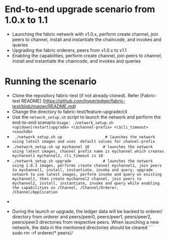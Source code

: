 # End-to-end upgrade scenario from 1.0.x to 1.1
- Launching the fabric network with v1.0.x, perform create channel, join peers to channel, install and instantiate the chaincode, and invokes and queries
- Upgrading the fabric orderers, peers from v1.0.x to v1.1
- Enabling the capabilities, perform create channel, join peers to channel, install and instantiate the chaincode, and invokes and queries

# Running the scenario
- Clone the repository fabric-test (if not already cloned). Refer [Fabric-test README] (https://github.com/hyperledger/fabric-test/blob/master/README.md)
- Change the directory to fabric-test/feature-upgrade/cli
- Use the `network_setup.sh` script to launch the network and perform the end-to-end scenario
  ```Usage: ./network_setup.sh <up|down|restart|upgrade> <\$channel-prefix> <\$cli_timeout> <couchdb>```
- ``` ./network_setup.sh up                   # launches the network using latest images and uses  default values for channel-prefix```
- ``` ./network_setup.sh up mychannel 10      # launches the network using latest images, channel prefix name is mychannel which creates mychannel1 mychannel2, cli_timeout is 10 ```
- ``` ./network_setup.sh upgrade              # launches the network using 1.0.3 images, performs create channel mychannel1, join peers to mychannel1, install, instantiate, invoke and query, upgrade network to use latest images, perform invoke and query on existing mychannel1, then create mychannel2 channel, join peers to mychannel2, install, instantiate, invoke and query while enabling the capabilities on /Channel, /Channel/Orderer, /Channel/Application ```
- ``` ./network_setup.sh down                 # removes the network and artifacts
- During the launch or upgrade, the ledger data will be backed to orderer/ directory from orderer and peers/peer0, peers/peer1, peers/peer2, peers/peer3 directories from respective peers. When launching a new network, the data in the mentioned directories should be cleared ``` sudo rm -rf orderer/* peers/*/*
